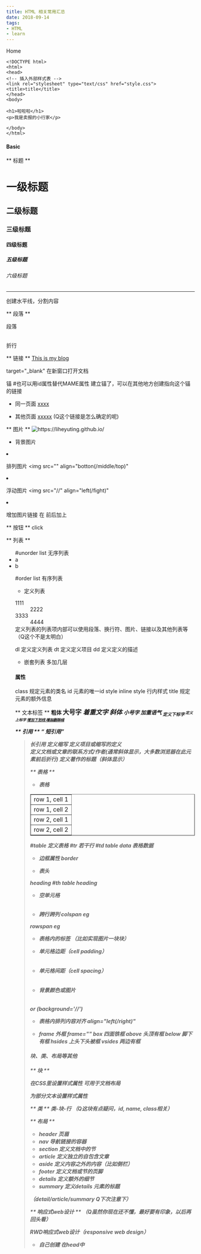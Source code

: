 ```yaml
---
title: HTML 相关常用汇总
date: 2018-09-14
tags: 
- HTML
- learn
---
```


Home
```
<!DOCTYPE html>
<html>
<head>
<!-- 插入外部样式表 -->
<link rel="stylesheet" type="text/css" href="style.css"> 
<title>title</title>
</head>
<body>

<h1>啦啦啦</h1>
<p>我是卖报的小行家</p>

</body>
</html>
```
<!--more-->
#### Basic ####
** 标题 **
<h1>一级标题</h1>
<h2>二级标题</h2>
<h3>三级标题</h3>
<h4>四级标题</h4>
<h5>五级标题</h5>
<h6>六级标题</h6>
<hr/>创建水平线，分割内容
<!--  注释  -->

** 段落 **
<p>段落</p>
<br/>折行

** 链接 **
<a href= "https://liheyuting.github.io/" target="_blank">This is my blog</a>

target="_blank" 在新窗口打开文档

<a name="label">锚</a> #也可以用id属性替代MAME属性
建立锚了，可以在其他地方创建指向这个锚的链接
- 同一页面
<a href="#lable">xxxx</a>

- 其他页面
<a href="https://liheyuting.github.io/html/html_links.asp#label">xxxxx</a>
(Q这个链接是怎么确定的呢)


** 图片 **
<img src="dora.jpg" alt="https://liheyuting.github.io/" width="" height="">

- 背景图片
<body background="//"

- 排列图片
<img src="" align="botton(/middle/top)"

- 浮动图片
<img src="//" align="left(/fight)"

- 增加图片链接
在<img> 前后加上
<a href="https://liheyuting.github.io/html">
</a>


** 按钮 **
<botton>click</botton>

** 列表 **
<ul> #unorder list 无序列表
    <li>a</li>
    <li>b</li>
</ul>

<ol> #order list 有序列表

- 定义列表
<dl>
<dt>1111</dt>
<dd>2222</dd>
<dt>3333</dt>
<dd>4444</dd>
定义列表的列表项内部可以使用段落、换行符、图片、链接以及其他列表等
（Q这个不是太明白）

dl 定义定义列表
dt 定义定义项目
dd 定义定义的描述

- 嵌套列表
多加几层

#### 属性 ####
class 规定元素的类名
id 元素的唯一id
style inline style 行内样式
title 规定元素的额外信息

** 文本标签 **
<b> 粗体
<big> 大号字
<em> 着重文字
<i> 斜体
<small> 小号字
<strong> 加重语气
<sub> 定义下标字
<sup> 定义上标字
<ins> 增加下划线
<del> 增加删除线

** 引用 **
<q> 短引用
<blockquote> 长引用
<abbr> 定义缩写
<dfn> 定义项目或缩写的定义
<address> 定义文档或文章的联系方式/作者(通常斜体显示，大多数浏览器在此元素前后折行)
<cite> 定义著作的标题（斜体显示）

** 表格 **
- 表格
<table border='1'>
<tr>
<td> row 1, cell 1</tr>
<td> row 1, cell 2</tr>
</tr>

<tr>
<td> row 2, cell 1</tr>
<td> row 2, cell 2</tr>
</tr>
</table>

#table 定义表格
#tr 若干行
#td table data 表格数据

- 边框属性
border

- 表头
<th>heading</th>
#th table heading

- 空单元格
<td>&nbsp;</td>

- 跨行跨列
colspan
eg <th colspan="2"></th>

rowspan
eg <th rowspan="2"></th>

- 表格内的标签
（比如实现图片一块块）

- 单元格边距（cell padding）
<table cellpadding="10"></table>

- 单元格间距（cell spacing）
<table cellspacing="10"></table>

- 背景颜色或图片
<table bgcolor="blue"></table>
or (background='//')

- 表格内排列内容对齐
align="left(/right)"

- frame 外框
frame=""
box 四面铁框
above 头顶有框
below 脚下有框
hsides 上头下头被框
vsides 两边有框

#### 块、类、布局等其他 ####
** 块 **
<div> 在CSS里设置样式属性
可用于文档布局

<span> 为部分文本设置样式属性

** 类 **
类-块-行
（Q这块有点疑问，id, name, class相关）

** 布局 **
- header 页眉
- nav 导航链接的容器
- section 定义文档中的节
- article 定义独立的自包含文章
- aside 定义内容之外的内容（比如侧栏）
- footer 定义文档或节的页脚
- details 定义额外的细节
- summary 定义details 元素的标题

（detail/article/summary Q下次注意下）

** 响应式web设计 **
（Q虽然你现在还不懂，最好要有印象，以后再回头看）

RWD响应式web设计（responsive web design）

- 自己创建
在head中<style>中设置

- Bootstrap
（Q之后学）
使用现成的CSS框架
在head中加入：
  <meta charset="utf-8">
  <meta name="viewport" content="width=device-width, initial-scale=1">
  <link rel="stylesheet" 
  href="////">

** 内联框架 **
  <iframe src="//"(width="" height="" frameborder="0")></iframe>

- 作为连接的目标时
加入name属性
name=""

** 脚本 **
(Q之后学)

”假设6个月之后的你在教现在的你学习“
”强迫输出促进输入“

整理过程是一个复习的过程，虽然离现在实质工作内容相差千万，还应起项目直接实操才好。
稍加整理，如有错误或者其他的建议，还请不吝赐教，万分感谢。






































